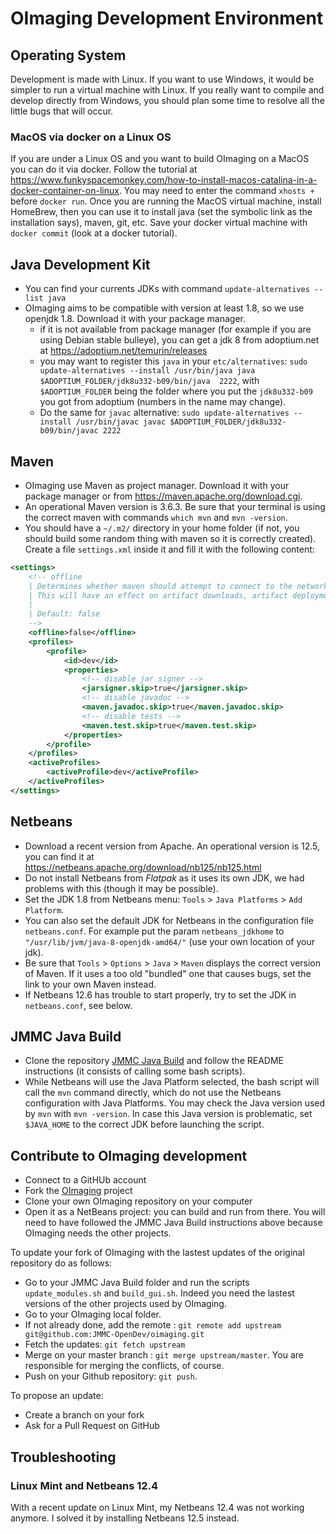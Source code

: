 # OImaging Development Environment

## Operating System

Development is made with Linux. If you want to use Windows, it would be simpler to run a virtual machine with Linux. If you really want to compile and develop directly from Windows, you should plan some time to resolve all the little bugs that will occur.

### MacOS via docker on a Linux OS

If you are under a Linux OS and you want to build OImaging on a MacOS you can do it via docker. Follow the tutorial at https://www.funkyspacemonkey.com/how-to-install-macos-catalina-in-a-docker-container-on-linux.
You may need to enter the command `xhosts +` before `docker run`.
Once you are running the MacOS virtual machine, install HomeBrew, then you can use it to install java (set the symbolic link as the installation says), maven, git, etc.
Save your docker virtual machine with `docker commit` (look at a docker tutorial).

## Java Development Kit

- You can find your currents JDKs with command `update-alternatives --list java`
- OImaging aims to be compatible with version at least 1.8, so we use openjdk 1.8. Download it with your package manager.
  - if it is not available from package manager (for example if you are using Debian stable bulleye), you can get a jdk 8 from adoptium.net at https://adoptium.net/temurin/releases 
  - you may want to register this `java` in your `etc/alternatives`: `sudo update-alternatives --install /usr/bin/java java $ADOPTIUM_FOLDER/jdk8u332-b09/bin/java  2222`, with `$ADOPTIUM_FOLDER` being the folder where you put the `jdk8u332-b09` you got from adoptium (numbers in the name may change). 
  - Do the same for `javac` alternative: `sudo update-alternatives --install /usr/bin/javac javac $ADOPTIUM_FOLDER/jdk8u332-b09/bin/javac 2222`

## Maven

- OImaging use Maven as project manager. Download it with your package manager or from https://maven.apache.org/download.cgi.
- An operational Maven version is 3.6.3. Be sure that your terminal is using the correct maven with commands `which mvn` and `mvn -version`.
- You should have a `~/.m2/` directory in your home folder (if not, you should build some random thing with maven so it is correctly created). Create a file `settings.xml` inside it and fill it with the following content:

```xml
<settings>
    <!-- offline
    | Determines whether maven should attempt to connect to the network when executing a build.
    | This will have an effect on artifact downloads, artifact deployment, and others.
    |
    | Default: false
    -->
    <offline>false</offline>
    <profiles>
        <profile>
            <id>dev</id>
            <properties>
                <!-- disable jar signer -->
                <jarsigner.skip>true</jarsigner.skip>
                <!-- disable javadoc -->
                <maven.javadoc.skip>true</maven.javadoc.skip>
                <!-- disable tests -->
                <maven.test.skip>true</maven.test.skip>
            </properties>
        </profile>
    </profiles>
    <activeProfiles>
        <activeProfile>dev</activeProfile>
    </activeProfiles>
</settings>
```

## Netbeans

- Download a recent version from Apache. An operational version is 12.5, you can find it at https://netbeans.apache.org/download/nb125/nb125.html
- Do not install Netbeans from *Flatpak* as it uses its own JDK, we had problems with this (though it may be possible).
- Set the JDK 1.8 from Netbeans menu: `Tools` > `Java Platforms` > `Add Platform`.
- You can also set the default JDK for Netbeans in the configuration file `netbeans.conf`. For example put the param `netbeans_jdkhome` to `"/usr/lib/jvm/java-8-openjdk-amd64/"` (use your own location of your jdk).
- Be sure that `Tools` > `Options` > `Java` > `Maven` displays the correct version of Maven. If it uses a too old "bundled" one that causes bugs, set the link to your own Maven instead.
- If Netbeans 12.6 has trouble to start properly, try to set the JDK in `netbeans.conf`, see below.

## JMMC Java Build

- Clone the repository [JMMC Java Build](https://github.com/JMMC-OpenDev/jmmc-java-build) and follow the README instructions (it consists of calling some bash scripts).
- While Netbeans will use the Java Platform selected, the bash script will call the `mvn` command directly, which do not use the Netbeans configuration with Java Platforms. You may check the Java version used by `mvn` with `mvn -version`. In case this Java version is problematic, set `$JAVA_HOME` to the correct JDK before launching the script.

## Contribute to OImaging development

- Connect to a GitHUb account
- Fork the [OImaging](https://github.com/JMMC-OpenDev/oimaging) project
- Clone your own OImaging repository on your computer
- Open it as a NetBeans project: you can build and run from there. You will need to have followed the JMMC Java Build instructions above because OImaging needs the other projects.

To update your fork of OImaging with the lastest updates of the original repository do as follows:

- Go to your JMMC Java Build folder and run the scripts `update_modules.sh` and `build_gui.sh`. Indeed you need the lastest versions of the other projects used by OImaging.
- Go to your OImaging local folder.
- If not already done, add the remote : `git remote add upstream git@github.com:JMMC-OpenDev/oimaging.git`
- Fetch the updates: `git fetch upstream`
- Merge on your master branch : `git merge upstream/master`. You are responsible for merging the conflicts, of course.
- Push on your Github repository: `git push`.

To propose an update:

- Create a branch on your fork
- Ask for a Pull Request on GitHub

## Troubleshooting

### Linux Mint and Netbeans 12.4

With a recent update on Linux Mint, my Netbeans 12.4 was not working anymore. I solved it by installing Netbeans 12.5 instead.
